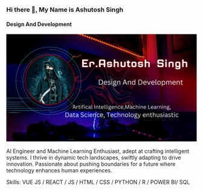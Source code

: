 ### Hi there 👋, My Name is Ashutosh Singh
#### Design And Development
![Design And Development](https://github.com/AiErAshutoshSingh/AiErAshutoshSingh/blob/main/bnner.png)

AI Engineer and Machine Learning Enthusiast, adept at crafting intelligent systems. I thrive in dynamic tech landscapes, swiftly adapting to drive innovation. Passionate about pushing boundaries for a future where technology enhances human experiences.

Skills: VUE JS / REACT / JS / HTML /  CSS / PYTHON / R / POWER BI/ SQL





